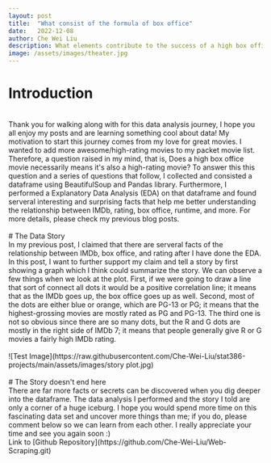 ```yaml
---
layout: post
title:  "What consist of the formula of box office"
date:   2022-12-08
author: Che Wei Liu
description: What elements contribute to the success of a high box office?
image: /assets/images/theater.jpg
---
```


# Introduction
<br>
Thank you for walking along with for this data analysis journey, I hope you all enjoy my posts and are learning something cool about data! My motivation to start this journey comes from my love for great movies. I wanted to add more awesome/high-rating movies to my packet movie list. Therefore, a question raised in my mind, that is, Does a high box office movie necessarily means it's also a high-rating movie? To answer this this question and a series of questions that follow, I collected and consisted a dataframe using BeautifulSoup and Pandas library. Furthermore, I performed a Explanatory Data Analysis (EDA) on that dataframe and found serveral interesting and surprising facts that help me better understanding the relationship between IMDb, rating, box office, runtime, and more. For more details, please check my previous blog posts. 
<br>
<br>
# The Data Story
<br>
In my previous post, I claimed that there are serveral facts of the relationship between IMDb, box office, and rating after I have done the EDA. In this post, I want to further support my claim and tell a story by first showing a graph which I think could summarize the story. We can observe a few things when we look at the plot. First, if we were going to draw a line that sort of connect all dots it would be a positive correlation line; it means that as the IMDb goes up, the box office goes up as well. Second, most of the dots are either blue or orange, which are PG-13 or PG; it means that the highest-grossing movies are mostly rated as PG and PG-13. The third one is not so obvious since there are so many dots, but the R and G dots are mostly in the right side of IMDb 7; it means that people generally give R or G movies a fairly high IMDb rating.
<br>
<br>
![Test Image](https://raw.githubusercontent.com/Che-Wei-Liu/stat386-projects/main/assets/images/story plot.jpg)
<br>
<br>
# The Story doesn't end here
<br>
There are far more facts or secrets can be discovered when you dig deeper into the dataframe. The data analysis I performed and the story I told are only a corner of a huge iceburg. I hope you would spend more time on this fascinating data set and uncover more things than me; if you do, please comment below so we can learn from each other. I really appreciate your time and see you again soon :)
<br>
Link to [Github Repository](https://github.com/Che-Wei-Liu/Web-Scraping.git) 
<br>
<br>
